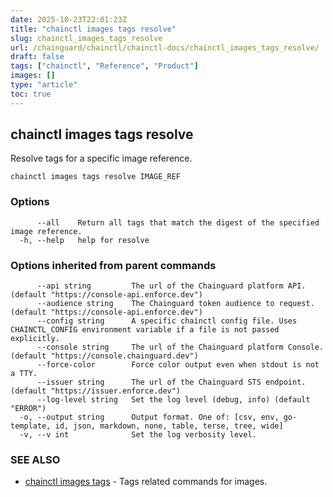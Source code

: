 ```yaml
---
date: 2025-10-23T22:01:23Z
title: "chainctl images tags resolve"
slug: chainctl_images_tags_resolve
url: /chainguard/chainctl/chainctl-docs/chainctl_images_tags_resolve/
draft: false
tags: ["chainctl", "Reference", "Product"]
images: []
type: "article"
toc: true
---
```

## chainctl images tags resolve

Resolve tags for a specific image reference.

```
chainctl images tags resolve IMAGE_REF
```

### Options

```
      --all    Return all tags that match the digest of the specified image reference.
  -h, --help   help for resolve
```

### Options inherited from parent commands

```
      --api string         The url of the Chainguard platform API. (default "https://console-api.enforce.dev")
      --audience string    The Chainguard token audience to request. (default "https://console-api.enforce.dev")
      --config string      A specific chainctl config file. Uses CHAINCTL_CONFIG environment variable if a file is not passed explicitly.
      --console string     The url of the Chainguard platform Console. (default "https://console.chainguard.dev")
      --force-color        Force color output even when stdout is not a TTY.
      --issuer string      The url of the Chainguard STS endpoint. (default "https://issuer.enforce.dev")
      --log-level string   Set the log level (debug, info) (default "ERROR")
  -o, --output string      Output format. One of: [csv, env, go-template, id, json, markdown, none, table, terse, tree, wide]
  -v, --v int              Set the log verbosity level.
```

### SEE ALSO

* [chainctl images tags](/chainguard/chainctl/chainctl-docs/chainctl_images_tags/)	 - Tags related commands for images.

